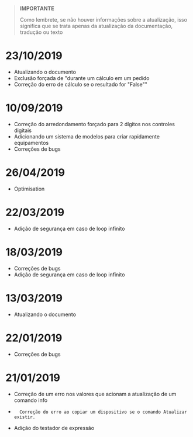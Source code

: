 >**IMPORTANTE**
>
>Como lembrete, se não houver informações sobre a atualização, isso significa que se trata apenas da atualização da documentação, tradução ou texto

# 23/10/2019

- Atualizando o documento
- Exclusão forçada de "durante um cálculo em um pedido
- Correção do erro de cálculo se o resultado for "False""

# 10/09/2019

- Correção do arredondamento forçado para 2 dígitos nos controles digitais
- Adicionando um sistema de modelos para criar rapidamente equipamentos
- Correções de bugs

# 26/04/2019

- Optimisation

# 22/03/2019

- Adição de segurança em caso de loop infinito

# 18/03/2019

- Correções de bugs
- Adição de segurança em caso de loop infinito

# 13/03/2019

- Atualizando o documento

# 22/01/2019

-   Correções de bugs

# 21/01/2019

-   Correção de um erro nos valores que acionam a atualização de um comando info
-		Correção do erro ao copiar um dispositivo se o comando Atualizar existir.
-   Adição do testador de expressão
